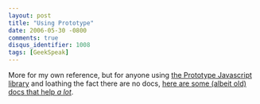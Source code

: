 ```yaml
---
layout: post
title: "Using Prototype"
date: 2006-05-30 -0800
comments: true
disqus_identifier: 1008
tags: [GeekSpeak]
---
```

More for my own reference, but for anyone using [the Prototype
Javascript library](http://prototype.conio.net/) and loathing the fact
there are no docs, [here are some (albeit old) docs that help *a
lot*](http://www.sergiopereira.com/articles/prototype.js.html).
